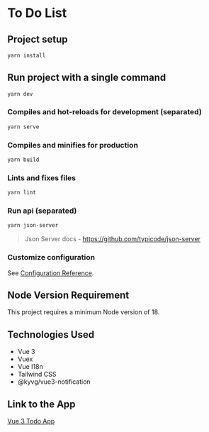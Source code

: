 # To Do List

## Project setup
```bash
yarn install
```

## Run project with a single command
```bash
yarn dev
```

### Compiles and hot-reloads for development (separated)
```bash
yarn serve
```

### Compiles and minifies for production
```bash
yarn build
```

### Lints and fixes files
```bash
yarn lint
```

### Run api (separated)
```bash
yarn json-server
```
> Json Server docs - https://github.com/typicode/json-server

### Customize configuration
See [Configuration Reference](https://cli.vuejs.org/config/).

## Node Version Requirement

This project requires a minimum Node version of 18.

## Technologies Used

- Vue 3
- Vuex
- Vue I18n
- Tailwind CSS
- @kyvg/vue3-notification

## Link to the App
[Vue 3 Todo App](https://jrfernandodasilva.github.io/vue3-todo/)
